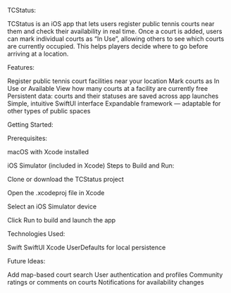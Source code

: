 TCStatus:

TCStatus is an iOS app that lets users register public tennis courts near them and check their availability in real time. Once a court is added, users can mark individual courts as “In Use”, allowing others to see which courts are currently occupied. This helps players decide where to go before arriving at a location.

Features:

Register public tennis court facilities near your location
Mark courts as In Use or Available
View how many courts at a facility are currently free
Persistent data: courts and their statuses are saved across app launches
Simple, intuitive SwiftUI interface
Expandable framework — adaptable for other types of public spaces

Getting Started:

Prerequisites:

macOS with Xcode installed

iOS Simulator (included in Xcode)
Steps to Build and Run:

Clone or download the TCStatus project

Open the .xcodeproj file in Xcode

Select an iOS Simulator device

Click Run to build and launch the app

Technologies Used:

Swift
SwiftUI
Xcode
UserDefaults for local persistence

Future Ideas:

Add map-based court search
User authentication and profiles
Community ratings or comments on courts
Notifications for availability changes
